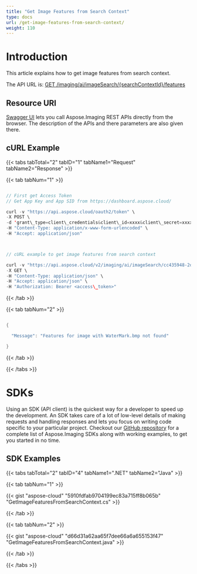 ```yaml
---
title: "Get Image Features from Search Context"
type: docs
url: /get-image-features-from-search-context/
weight: 110
---
```


# **Introduction**
This article explains how to get image features from search context.

The API URL is: [GET /imaging/ai/imageSearch/{searchContextId}/features](https://apireference.aspose.cloud/imaging/#/SearchContextFeatures/GetImageFeatures)
## **Resource URI**
[Swagger UI](https://apireference.aspose.cloud/imaging/#/SearchContextFeatures/GetImageFeatures) lets you call Aspose.Imaging REST APIs directly from the browser. The description of the APIs and there parameters are also given there.
## **cURL Example**
{{< tabs tabTotal="2" tabID="1" tabName1="Request" tabName2="Response" >}}

{{< tab tabNum="1" >}}

```java

// First get Access Token
// Get App Key and App SID from https://dashboard.aspose.cloud/

curl -v "https://api.aspose.cloud/oauth2/token" \
-X POST \
-d 'grant\_type=client\_credentials&client\_id=xxxx&client\_secret=xxxx' \
-H "Content-Type: application/x-www-form-urlencoded" \
-H "Accept: application/json"



// cURL example to get image features from search context

curl -v "https://api.aspose.cloud/v2/imaging/ai/imageSearch/cc435948-2dc3-4269-9299-052baa314d72/features?imageId=WaterMark.bmp" \
-X GET \
-H "Content-Type: application/json" \
-H "Accept: application/json" \
-H "Authorization: Bearer <access\_token>"

```

{{< /tab >}}

{{< tab tabNum="2" >}}

```java

{

  "Message": "Features for image with WaterMark.bmp not found"

}

```

{{< /tab >}}

{{< /tabs >}}
# **SDKs**
Using an SDK (API client) is the quickest way for a developer to speed up the development. An SDK takes care of a lot of low-level details of making requests and handling responses and lets you focus on writing code specific to your particular project. Checkout our [GitHub repository](https://github.com/aspose-imaging-cloud) for a complete list of Aspose.Imaging SDKs along with working examples, to get you started in no time.
## **SDK Examples**
{{< tabs tabTotal="2" tabID="4" tabName1=".NET" tabName2="Java" >}}

{{< tab tabNum="1" >}}

{{< gist "aspose-cloud" "5910fdfab9704199ec83a715ff8b065b" "GetImageFeaturesFromSearchContext.cs" >}}

{{< /tab >}}

{{< tab tabNum="2" >}}

{{< gist "aspose-cloud" "d66d31a62aa65f7dee66a6a655153f47" "GetImageFeaturesFromSearchContext.java" >}}

{{< /tab >}}

{{< /tabs >}}
